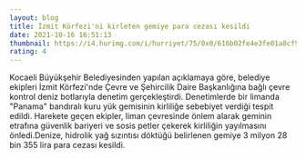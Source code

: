 ```yaml
--- 
layout: blog
title: İzmit Körfezi'ni kirleten gemiye para cezası kesildi
date: 2021-10-16 16:51:13
thumbnail: https://i4.hurimg.com/i/hurriyet/75/0x0/616b02fe4e3fe01a8cf91698.jpg
rating: 4
---
```

Kocaeli Büyükşehir Belediyesinden yapılan açıklamaya göre, belediye ekipleri İzmit Körfezi'nde Çevre ve Şehircilik Daire Başkanlığına bağlı çevre kontrol deniz botlarıyla denetim gerçekleştirdi.  Denetimlerde bir limanda "Panama" bandıralı kuru yük gemisinin kirliliğe sebebiyet verdiği tespit edildi.  Harekete geçen ekipler, liman çevresinde önlem alarak geminin etrafına güvenlik bariyeri ve sosis petler çekerek kirliliğin yayılmasını önledi.Denize, hidrolik yağ sızıntısı döktüğü belirlenen gemiye 3 milyon 28 bin 355 lira para cezası kesildi.